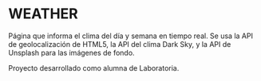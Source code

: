 # WEATHER

Página que informa el clima del día y semana en tiempo real.
Se usa la API de geolocalización de HTML5, la API del clima Dark Sky, y la API de Unsplash para las imágenes de fondo.

Proyecto desarrollado como alumna de Laboratoria.
